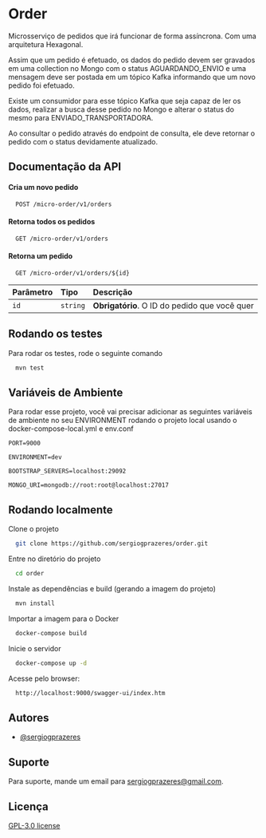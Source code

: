 
# Order

Microsserviço de pedidos que irá funcionar de forma assíncrona. Com uma arquitetura Hexagonal.

Assim que um pedido é efetuado, os dados do pedido devem ser gravados em uma collection 
no Mongo com o status AGUARDANDO_ENVIO e uma mensagem deve ser postada em um tópico Kafka informando que um novo pedido foi efetuado.
 
Existe um consumidor para esse tópico Kafka que seja capaz de ler os dados, 
realizar a busca desse pedido no Mongo e alterar o status do mesmo para 
ENVIADO_TRANSPORTADORA.

Ao consultar o pedido através do endpoint de consulta, ele deve retornar o pedido com o 
status devidamente atualizado.
## Documentação da API

#### Cria um novo pedido

```http
  POST /micro-order/v1/orders
```

#### Retorna todos os pedidos

```http
  GET /micro-order/v1/orders
```

#### Retorna um pedido

```http
  GET /micro-order/v1/orders/${id}
```

| Parâmetro   | Tipo       | Descrição                                   |
| :---------- | :--------- | :------------------------------------------ |
| `id`      | `string` | **Obrigatório**. O ID do pedido que você quer |







## Rodando os testes

Para rodar os testes, rode o seguinte comando

```bash
  mvn test
```


## Variáveis de Ambiente

Para rodar esse projeto, você vai precisar adicionar as seguintes variáveis de ambiente no seu ENVIRONMENT rodando o projeto local usando o docker-compose-local.yml e env.conf

`PORT=9000`

`ENVIRONMENT=dev`

`BOOTSTRAP_SERVERS=localhost:29092`

`MONGO_URI=mongodb://root:root@localhost:27017`

## Rodando localmente

Clone o projeto

```bash
  git clone https://github.com/sergiogprazeres/order.git
```

Entre no diretório do projeto

```bash
  cd order
```

Instale as dependências e build (gerando a imagem do projeto)

```bash
  mvn install
```

Importar a imagem para o Docker

```bash
  docker-compose build
```

Inicie o servidor

```bash
  docker-compose up -d
```

Acesse pelo browser:

```bash
  http://localhost:9000/swagger-ui/index.htm
```


## Autores

- [@sergiogprazeres](https://github.com/sergiogprazeres)


## Suporte

Para suporte, mande um email para sergiogprazeres@gmail.com.


## Licença

[GPL-3.0 license](https://www.gnu.org/licenses/quick-guide-gplv3)

